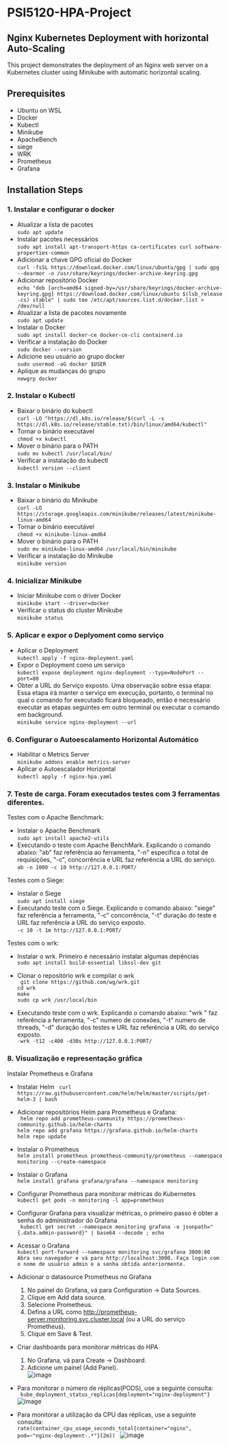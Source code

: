 # PSI5120-HPA-Project

## Nginx Kubernetes Deployment with horizontal Auto-Scaling

This project demonstrates the deployment of an Nginx web server on a Kubernetes cluster using Minikube with automatic horizontal scaling.

## Prerequisites

- Ubuntu on WSL
- Docker
- Kubectl
- Minikube
- ApacheBench
- siege
- WRK
- Prometheus
- Grafana
  
## Installation Steps

### 1. Instalar e configurar o docker

- Atualizar a lista de pacotes </br>
`sudo apt update
`
- Instalar pacotes necessários </br>
`sudo apt install apt-transport-https ca-certificates curl software-properties-common
`
- Adicionar a chave GPG oficial do Docker </br>
`curl -fsSL https://download.docker.com/linux/ubuntu/gpg | sudo gpg --dearmor -o /usr/share/keyrings/docker-archive-keyring.gpg
`
- Adicionar repositório Docker </br>
`echo "deb [arch=amd64 signed-by=/usr/share/keyrings/docker-archive-keyring.gpg] https://download.docker.com/linux/ubuntu $(lsb_release -cs) stable" | sudo tee /etc/apt/sources.list.d/docker.list > /dev/null
`
- Atualizar a lista de pacotes novamente </br>
`sudo apt update
`
- Instalar o Docker </br>
`sudo apt install docker-ce docker-ce-cli containerd.io
`
- Verificar a instalação do Docker </br>
`sudo docker --version
`
- Adicione seu usuário ao grupo docker </br>
`sudo usermod -aG docker $USER
`
- Aplique as mudanças do grupo </br>
`newgrp docker
`

### 2. Instalar o Kubectl

- Baixar o binário do kubectl </br>
`curl -LO "https://dl.k8s.io/release/$(curl -L -s https://dl.k8s.io/release/stable.txt)/bin/linux/amd64/kubectl"
`
- Tornar o binário executável </br>
`chmod +x kubectl
`
- Mover o binário para o PATH </br>
`sudo mv kubectl /usr/local/bin/
`
- Verificar a instalação do kubectl </br>
`kubectl version --client
`
### 3. Instalar o Minikube

- Baixar o binário do Minikube </br>
`curl -LO https://storage.googleapis.com/minikube/releases/latest/minikube-linux-amd64
`
- Tornar o binário executável </br>
`chmod +x minikube-linux-amd64
`
- Mover o binário para o PATH </br>
`sudo mv minikube-linux-amd64 /usr/local/bin/minikube
`
- Verificar a instalação do Minikube </br>
`minikube version
`
### 4. Inicializar Minikube 

- Iniciar Minikube com o driver Docker </br>
`minikube start --driver=docker
`
- Verificar o status do cluster Minikube </br>
`minikube status
`
### 5. Aplicar e expor o Deplyoment como serviço 

- Aplicar o Deployment </br>
`kubectl apply -f nginx-deployment.yaml
`
- Expor o Deployment como um serviço </br>
`kubectl expose deployment nginx-deployment --type=NodePort --port=80
`
- Obter a URL do Serviço exposto. Uma observação sobre essa etapa:  Essa etapa irá manter o serviço em execução, portanto, o terminal no qual o comando for executado ficará bloqueado, então é necessário executar as etapas seguintes em outro terminal ou executar o comando em background. </br>
`minikube service nginx-deployment --url
`
### 6. Configurar o Autoescalamento Horizontal Automático

-  Habilitar o Metrics Server </br>
`minikube addons enable metrics-server
`
- Aplicar o Autoescalador Horizontal </br>
`kubectl apply -f nginx-hpa.yaml
`
### 7. Teste de carga. Foram executados testes com 3 ferramentas diferentes.

Testes com o Apache Benchmark: </br>
- Instalar o Apache Benchmark </br>
`sudo apt install apache2-utils
`
- Executando o teste com Apache BenchMark. Explicando o comando abaixo: "ab" faz referência ao ferramenta, "-n" especifica o total de requisições, "-c", concorrência e URL faz referência a URL do serviço. </br>
`ab -n 1000 -c 10 http://127.0.0.1:PORT/
`

Testes com o Siege:</br>
- Instalar o Siege </br>
`sudo apt install siege
`
- Executando teste com o Siege. Explicando o comando abaixo: "siege" faz referência a ferramenta, "-c" concorrência, "-t" duração do teste e URL faz referência a URL do serviço exposto. </br>
`-c 10 -t 1m http://127.0.0.1:PORT/
` 

Testes com o wrk:</br>
- Instalar o wrk. Primeiro é necessário instalar algumas depências </br>
`sudo apt install build-essential libssl-dev git
`
- Clonar o repositório wrk e compilar o wrk </br>
`  git clone https://github.com/wg/wrk.git 
` </br>
`cd wrk
`</br>
`make
`</br>
`sudo cp wrk /usr/local/bin
`</br>

- Executando teste com o wrk. Explicando o comando abaixo: "wrk " faz referência a ferramenta, "-c" numero de conexões, "-t" numero de threads, "-d" duração dos testes e URL faz referência a URL do serviço exposto. </br>
`-wrk -t12 -c400 -d30s http://127.0.0.1:PORT/
`
### 8. Visualização e representação gráfica </br>
Instalar Prometheus e Grafana </br>
- Instalar Helm
`  curl https://raw.githubusercontent.com/helm/helm/master/scripts/get-helm-3 | bash
` 
- Adicionar repositórios Helm para Prometheus e Grafana:</br>
`  helm repo add prometheus-community https://prometheus-community.github.io/helm-charts
`</br> 
`helm repo add grafana https://grafana.github.io/helm-charts
`</br> 
`helm repo update
`</br>

- Instalar o Prometheus </br>
`helm install prometheus prometheus-community/prometheus --namespace monitoring --create-namespace
`
- Instalar o Grafana </br>
`helm install grafana grafana/grafana --namespace monitoring
`</br>

- Configurar Prometheus para monitorar métricas do Kubernetes</br>
`kubectl get pods -n monitoring -l app=prometheus
`
- Configurar Grafana para visualizar métricas, o primeiro passo é obter a senha do administrador do Grafana </br>
`  kubectl get secret --namespace monitoring grafana -o jsonpath="{.data.admin-password}" | base64 --decode ; echo
`
- Acessar o Grafana </br>
`kubectl port-forward --namespace monitoring svc/grafana 3000:80 
` </br>
`Abra seu navegador e vá para http://localhost:3000. Faça login com o nome de usuário admin e a senha obtida anteriormente.
`

- Adicionar o datasource Prometheus no Grafana </br>
  1. No painel do Grafana, vá para Configuration -> Data Sources. </br>
  2. Clique em Add data source. </br>
  3. Selecione Prometheus. </br>
  4. Defina a URL como http://prometheus-server.monitoring.svc.cluster.local (ou a URL do serviço Prometheus). </br>
  5. Clique em Save & Test. </br>

- Criar dashboards para monitorar métricas do HPA </br>
  1. No Grafana, vá para Create -> Dashboard. </br>
  2. Adicione um painel (Add Panel). </br>
  ![image](https://github.com/user-attachments/assets/7880840c-8bb4-4d07-abc2-97a1d1a54133) </br>


- Para monitorar o número de réplicas(PODS), use a seguinte consulta: </br>
`  kube_deployment_status_replicas{deployment="nginx-deployment"}
`
![image](https://github.com/user-attachments/assets/b6ecac98-2149-472a-9ee5-2029c9151d30) </br>

- Para monitorar a utilização da CPU das réplicas, use a seguinte consulta: </br>
`rate(container_cpu_usage_seconds_total{container="nginx", pod=~"nginx-deployment-.*"}[2m])
`
![image](https://github.com/user-attachments/assets/d05cff59-e0f6-49dc-8439-20a44aec9f67) </br>

